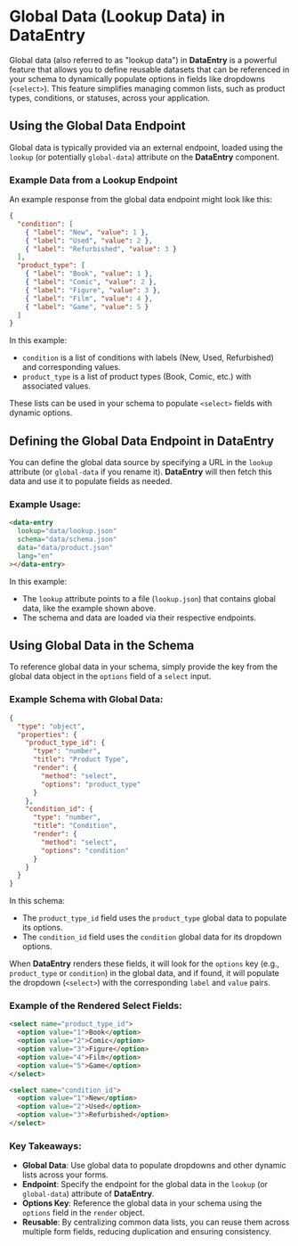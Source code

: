 
# Global Data (Lookup Data) in DataEntry

Global data (also referred to as "lookup data") in **DataEntry** is a powerful feature that allows you to define reusable datasets that can be referenced in your schema to dynamically populate options in fields like dropdowns (`<select>`). This feature simplifies managing common lists, such as product types, conditions, or statuses, across your application.

## Using the Global Data Endpoint

Global data is typically provided via an external endpoint, loaded using the `lookup` (or potentially `global-data`) attribute on the **DataEntry** component.

### Example Data from a Lookup Endpoint

An example response from the global data endpoint might look like this:

```json
{
  "condition": [
    { "label": "New", "value": 1 },
    { "label": "Used", "value": 2 },
    { "label": "Refurbished", "value": 3 }
  ],
  "product_type": [
    { "label": "Book", "value": 1 },
    { "label": "Comic", "value": 2 },
    { "label": "Figure", "value": 3 },
    { "label": "Film", "value": 4 },
    { "label": "Game", "value": 5 }
  ]
}
```

In this example:
- `condition` is a list of conditions with labels (New, Used, Refurbished) and corresponding values.
- `product_type` is a list of product types (Book, Comic, etc.) with associated values.

These lists can be used in your schema to populate `<select>` fields with dynamic options.

## Defining the Global Data Endpoint in DataEntry

You can define the global data source by specifying a URL in the `lookup` attribute (or `global-data` if you rename it). **DataEntry** will then fetch this data and use it to populate fields as needed.

### Example Usage:
```html
<data-entry
  lookup="data/lookup.json"
  schema="data/schema.json"
  data="data/product.json"
  lang="en"
></data-entry>
```

In this example:
- The `lookup` attribute points to a file (`lookup.json`) that contains global data, like the example shown above.
- The schema and data are loaded via their respective endpoints.

## Using Global Data in the Schema

To reference global data in your schema, simply provide the key from the global data object in the `options` field of a `select` input.

### Example Schema with Global Data:
```json
{
  "type": "object",
  "properties": {
    "product_type_id": {
      "type": "number",
      "title": "Product Type",
      "render": {
        "method": "select",
        "options": "product_type"
      }
    },
    "condition_id": {
      "type": "number",
      "title": "Condition",
      "render": {
        "method": "select",
        "options": "condition"
      }
    }
  }
}
```

In this schema:
- The `product_type_id` field uses the `product_type` global data to populate its options.
- The `condition_id` field uses the `condition` global data for its dropdown options.

When **DataEntry** renders these fields, it will look for the `options` key (e.g., `product_type` or `condition`) in the global data, and if found, it will populate the dropdown (`<select>`) with the corresponding `label` and `value` pairs.

### Example of the Rendered Select Fields:
```html
<select name="product_type_id">
  <option value="1">Book</option>
  <option value="2">Comic</option>
  <option value="3">Figure</option>
  <option value="4">Film</option>
  <option value="5">Game</option>
</select>

<select name="condition_id">
  <option value="1">New</option>
  <option value="2">Used</option>
  <option value="3">Refurbished</option>
</select>
```

### Key Takeaways:
- **Global Data**: Use global data to populate dropdowns and other dynamic lists across your forms.
- **Endpoint**: Specify the endpoint for the global data in the `lookup` (or `global-data`) attribute of **DataEntry**.
- **Options Key**: Reference the global data in your schema using the `options` field in the `render` object.
- **Reusable**: By centralizing common data lists, you can reuse them across multiple form fields, reducing duplication and ensuring consistency.
